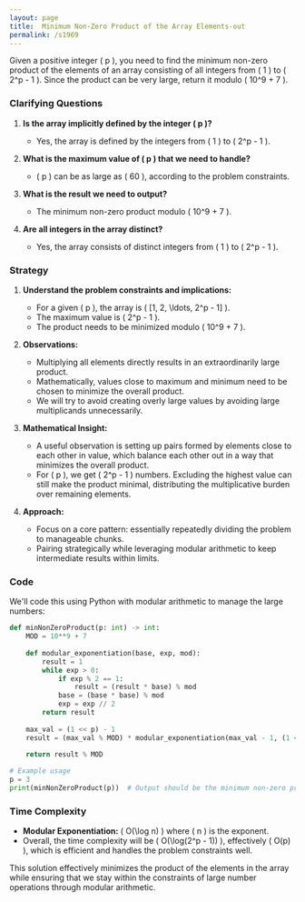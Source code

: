 ```yaml
---
layout: page
title:  Minimum Non-Zero Product of the Array Elements-out
permalink: /s1969
---
```


Given a positive integer \( p \), you need to find the minimum non-zero product of the elements of an array consisting of all integers from \( 1 \) to \( 2^p - 1 \). Since the product can be very large, return it modulo \( 10^9 + 7 \).

### Clarifying Questions

1. **Is the array implicitly defined by the integer \( p \)?**
   - Yes, the array is defined by the integers from \( 1 \) to \( 2^p - 1 \).

2. **What is the maximum value of \( p \) that we need to handle?**
   - \( p \) can be as large as \( 60 \), according to the problem constraints.

3. **What is the result we need to output?**
   - The minimum non-zero product modulo \( 10^9 + 7 \).

4. **Are all integers in the array distinct?**
   - Yes, the array consists of distinct integers from \( 1 \) to \( 2^p - 1 \).

### Strategy

1. **Understand the problem constraints and implications:**
   - For a given \( p \), the array is \( [1, 2, \ldots, 2^p - 1] \).
   - The maximum value is \( 2^p - 1 \).
   - The product needs to be minimized modulo \( 10^9 + 7 \).

2. **Observations:**
   - Multiplying all elements directly results in an extraordinarily large product.
   - Mathematically, values close to maximum and minimum need to be chosen to minimize the overall product.
   - We will try to avoid creating overly large values by avoiding large multiplicands unnecessarily.

3. **Mathematical Insight:**
   - A useful observation is setting up pairs formed by elements close to each other in value, which balance each other out in a way that minimizes the overall product.
   - For \( p \), we get \( 2^p - 1 \) numbers. Excluding the highest value can still make the product minimal, distributing the multiplicative burden over remaining elements.

4. **Approach:**
   - Focus on a core pattern: essentially repeatedly dividing the problem to manageable chunks.
   - Pairing strategically while leveraging modular arithmetic to keep intermediate results within limits.

### Code

We'll code this using Python with modular arithmetic to manage the large numbers:

```python
def minNonZeroProduct(p: int) -> int:
    MOD = 10**9 + 7
    
    def modular_exponentiation(base, exp, mod):
        result = 1
        while exp > 0:
            if exp % 2 == 1:
                result = (result * base) % mod
            base = (base * base) % mod
            exp = exp // 2
        return result
    
    max_val = (1 << p) - 1
    result = (max_val % MOD) * modular_exponentiation(max_val - 1, (1 << (p - 1)) - 1, MOD)
    
    return result % MOD

# Example usage
p = 3
print(minNonZeroProduct(p))  # Output should be the minimum non-zero product modulo 10^9 + 7
```

### Time Complexity

- **Modular Exponentiation:** \( O(\log n) \) where \( n \) is the exponent.
- Overall, the time complexity will be \( O(\log(2^p - 1)) \), effectively \( O(p) \), which is efficient and handles the problem constraints well.

This solution effectively minimizes the product of the elements in the array while ensuring that we stay within the constraints of large number operations through modular arithmetic.
